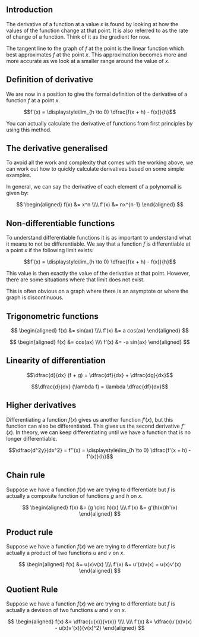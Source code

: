 ## Introduction

The derivative of a function at a value $x$ is found by looking at how the values of the function change at that point. It is also referred to as the rate of change of a function. Think of it as the gradient for now.

The tangent line to the graph of $f$ at the point is the linear function which best approximates $f$ at the point $x$. This approximation becomes more and more accurate as we look at a smaller range around the value of $x$.

<!-- ## Definition of limit

We mentioned above how we can approximate the gradient at a single point in a graph. However, in an ideal world, we want the range around $x$ that we compare to be as close to $0$ as possible. The limit of a function allows us to gain this value.

We say that a number $a$ is the limit of $f$ as $h$ tends to $0$. We write this as:

$$\displaystyle\lim_{x \to a} f(x)$$

This needs to be rewritten to make more sense. Ideally, it should have its own bit haha.

Calc does this better. -->

## Definition of derivative

We are now in a position to give the formal definition of the derivative of a function $f$ at a point $x$.

$$f'(x) = \displaystyle\lim_{h \to 0} \dfrac{f(x + h) - f(x)}{h}$$

You can actually calculate the derivative of functions from first principles by using this method.

## The derivative generalised

To avoid all the work and complexity that comes with the working above, we can work out how to quickly calculate derivatives based on some simple examples.

In general, we can say the derivative of each element of a polynomail is given by:

$$
\begin{aligned}
f(x) &= x^n \\\\
f'(x) &= nx^{n-1}
\end{aligned}
$$

## Non-differentiable functions

To understand differentiable functions it is as important to understand what it means to not be differentiable. We say that a function $f$ is differentiable at a point $x$ if the following limit exists:

$$f'(x) = \displaystyle\lim_{h \to 0} \dfrac{f(x + h) - f(x)}{h}$$

This value is then exactly the value of the derivative at that point. However, there are some situations where that limit does not exist.

This is often obvious on a graph where there is an asymptote or where the graph is discontinuous.

## Trigonometric functions

$$
\begin{aligned}
f(x) &= sin(ax) \\\\
f'(x) &= a cos(ax)
\end{aligned}
$$

$$
\begin{aligned}
f(x) &= cos(ax) \\\\
f'(x) &= -a sin(ax)
\end{aligned}
$$

## Linearity of differentiation

$$\dfrac{d}{dx} (f + g) = \dfrac{df}{dx} + \dfrac{dg}{dx}$$

$$\dfrac{d}{dx} (\lambda f) = \lambda \dfrac{df}{dx}$$

## Higher derivatives

Differentiating a function $f(x)$ gives us another function $f'(x)$, but this function can also be differentiated. This gives us the second derivative $f''(x)$. In theory, we can keep differentiating until we have a function that is no longer differentiable.

$$\dfrac{d^2y}{dx^2} = f''(x) = \displaystyle\lim_{h \to 0} \dfrac{f'(x + h) - f'(x)}{h}$$

## Chain rule

Suppose we have a function $f(x)$ we are trying to differentiate but $f$ is actually a composite function of functions $g$ and $h$ on $x$.

$$
\begin{aligned}
f(x) &= (g \circ h)(x) \\\\
f'(x) &= g'(h(x))h'(x)
\end{aligned}
$$

## Product rule

Suppose we have a function $f(x)$ we are trying to differentiate but $f$ is actually a product of two functions $u$ and $v$ on $x$.

$$
\begin{aligned}
f(x) &= u(x)v(x) \\\\
f'(x) &= u'(x)v(x) + u(x)v'(x)
\end{aligned}
$$

## Quotient Rule

Suppose we have a function $f(x)$ we are trying to differentiate but $f$ is actually a devision of two functions $u$ and $v$ on $x$.

$$
\begin{aligned}
f(x) &= \dfrac{u(x)}{v(x)} \\\\
\\\\
f'(x) &= \dfrac{u'(x)v(x) - u(x)v'(x)}{v(x)^2}
\end{aligned}
$$
